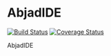 AbjadIDE
========

[![Build Status](https://travis-ci.org/Abjad/abjadide.svg?branch=master)](https://travis-ci.org/Abjad/abjadide)
[![Coverage Status](https://img.shields.io/coveralls/Abjad/abjadide.svg)](https://coveralls.io/r/Abjad/abjadide)

AbjadIDE